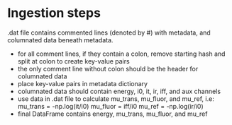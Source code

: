 # Ingestion steps

.dat file contains commented lines (denoted by #) with metadata, and columnated data beneath metadata.

- for all comment lines, if they contain a colon, remove starting hash and split at colon to create key-value pairs
- the only comment line without colon should be the header for columnated data
- place key-value pairs in metadata dictionary
- columnated data should contain energy, i0, it, ir, iff, and aux channels
- use data in .dat file to calculate mu_trans, mu_fluor, and mu_ref, i.e:
    mu_trans = -np.log(it/i0)
    mu_fluor = iff/i0
    mu_ref = -np.log(ir/i0)
- final DataFrame contains energy, mu_trans, mu_fluor, and mu_ref